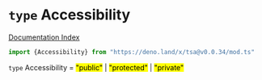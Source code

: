 # `type` Accessibility

[Documentation Index](../README.md)

```ts
import {Accessibility} from "https://deno.land/x/tsa@v0.0.34/mod.ts"
```

`type` Accessibility = <mark>"public"</mark> | <mark>"protected"</mark> | <mark>"private"</mark>